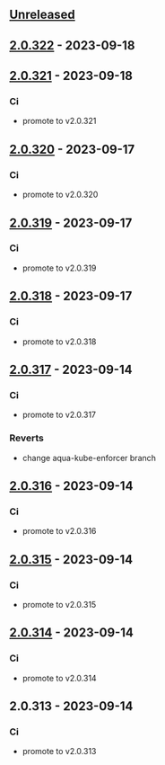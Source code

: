 <a name="unreleased"></a>
## [Unreleased]


<a name="2.0.322"></a>
## [2.0.322] - 2023-09-18

<a name="2.0.321"></a>
## [2.0.321] - 2023-09-18
### Ci
- promote to v2.0.321


<a name="2.0.320"></a>
## [2.0.320] - 2023-09-17
### Ci
- promote to v2.0.320


<a name="2.0.319"></a>
## [2.0.319] - 2023-09-17
### Ci
- promote to v2.0.319


<a name="2.0.318"></a>
## [2.0.318] - 2023-09-17
### Ci
- promote to v2.0.318


<a name="2.0.317"></a>
## [2.0.317] - 2023-09-14
### Ci
- promote to v2.0.317

### Reverts
- change aqua-kube-enforcer branch


<a name="2.0.316"></a>
## [2.0.316] - 2023-09-14
### Ci
- promote to v2.0.316


<a name="2.0.315"></a>
## [2.0.315] - 2023-09-14
### Ci
- promote to v2.0.315


<a name="2.0.314"></a>
## [2.0.314] - 2023-09-14
### Ci
- promote to v2.0.314


<a name="2.0.313"></a>
## 2.0.313 - 2023-09-14
### Ci
- promote to v2.0.313


[Unreleased]: https://gitlab.industrysoftware.automation.siemens.com/caas-ops/fleet/aws-usea1-qa-qa/compare/2.0.322...HEAD
[2.0.322]: https://gitlab.industrysoftware.automation.siemens.com/caas-ops/fleet/aws-usea1-qa-qa/compare/2.0.321...2.0.322
[2.0.321]: https://gitlab.industrysoftware.automation.siemens.com/caas-ops/fleet/aws-usea1-qa-qa/compare/2.0.320...2.0.321
[2.0.320]: https://gitlab.industrysoftware.automation.siemens.com/caas-ops/fleet/aws-usea1-qa-qa/compare/2.0.319...2.0.320
[2.0.319]: https://gitlab.industrysoftware.automation.siemens.com/caas-ops/fleet/aws-usea1-qa-qa/compare/2.0.318...2.0.319
[2.0.318]: https://gitlab.industrysoftware.automation.siemens.com/caas-ops/fleet/aws-usea1-qa-qa/compare/2.0.317...2.0.318
[2.0.317]: https://gitlab.industrysoftware.automation.siemens.com/caas-ops/fleet/aws-usea1-qa-qa/compare/2.0.316...2.0.317
[2.0.316]: https://gitlab.industrysoftware.automation.siemens.com/caas-ops/fleet/aws-usea1-qa-qa/compare/2.0.315...2.0.316
[2.0.315]: https://gitlab.industrysoftware.automation.siemens.com/caas-ops/fleet/aws-usea1-qa-qa/compare/2.0.314...2.0.315
[2.0.314]: https://gitlab.industrysoftware.automation.siemens.com/caas-ops/fleet/aws-usea1-qa-qa/compare/2.0.313...2.0.314
